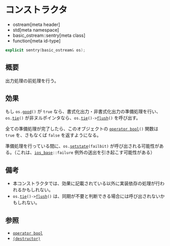 # コンストラクタ
* ostream[meta header]
* std[meta namespace]
* basic_ostream::sentry[meta class]
* function[meta id-type]

```cpp
explicit sentry(basic_ostream& os);
```

## 概要
出力処理の前処理を行う。

## 効果
もし `os.`[`good`](../../../ios/basic_ios/good.md)`()` が `true` なら、書式化出力・非書式化出力の準備処理を行い、`os.`[`tie`](../../../ios/basic_ios/tie.md)`()` が非ヌルポインタなら、`os.`[`tie`](../../../ios/basic_ios/tie.md)`()->`[`flush`](../flush.md)`()` を呼び出す。

全ての準備処理が完了したら、このオブジェクトの [`operator bool`](op_bool.md)`()` 関数は `true` を、さもなくば `false` を返すようになる。

準備処理を行っている間に、`os.`[`setstate`](../../../ios/basic_ios/setstate.md)`(failbit)` が呼び出される可能性がある。（これは、[`ios_base`](../../../ios/ios_base.md)`::failure` 例外の送出を引き起こす可能性がある）

## 備考
- 本コンストラクタでは、効果に記載されている以外に実装依存の処理が行われるかもしれない。
- `os.`[`tie`](../../../ios/basic_ios/tie.md)`()->`[`flush`](../flush.md)`()` は、同期が不要と判断できる場合には呼び出されないかもしれない。


## 参照
- [`operator bool`](op_bool.md)
- [`(destructor)`](op_destructor.md)
